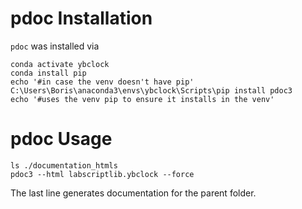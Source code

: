 # pdoc Installation

`pdoc` was installed via 

```
conda activate ybclock
conda install pip 
echo '#in case the venv doesn't have pip'
C:\Users\Boris\anaconda3\envs\ybclock\Scripts\pip install pdoc3
echo '#uses the venv pip to ensure it installs in the venv'
```

# pdoc Usage

```
ls ./documentation_htmls
pdoc3 --html labscriptlib.ybclock --force
```

The last line generates documentation for the parent folder.
